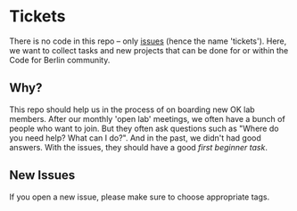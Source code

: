# Tickets

There is no code in this repo – only [issues](https://github.com/codeforberlin/tickets/issues) (hence the name 'tickets'). Here, we want to collect tasks and new projects that can be done for or within the Code for Berlin community.

## Why?

This repo should help us in the process of on boarding new OK lab members. After our monthly 'open lab' meetings, we often have a bunch of people who want to join. But they often ask questions such as "Where do you need help? What can I do?". And in the past, we didn't had good answers. With the issues, they should have a good *first beginner task*.

## New Issues

If you open a new issue, please make sure to choose appropriate tags.
